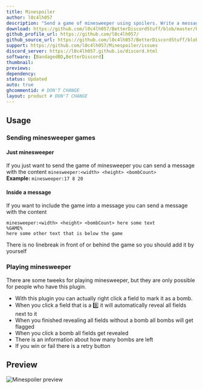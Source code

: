```yaml
---
title: Minespoiler
author: l0c4lh057
description: "Send a game of minesweeper using spoilers. Write a message in the format: 'minesweeper:width height bombCount'. You can also write 'minesweeper:width height bombCount and here some text, %GAME% will put the field in the text."
download: https://github.com/l0c4lh057/BetterDiscordStuff/blob/master/Plugins/Minespoiler/Minespoiler.plugin.js
github_profile_url: https://github.com/l0c4lh057/
github_source_url: https://github.com/l0c4lh057/BetterDiscordStuff/blob/master/Plugins/Minespoiler/Minespoiler.plugin.js
support: https://github.com/l0c4lh057/Minespoiler/issues
discord_server: https://l0c4lh057.github.io/discord.html
software: [BandagedBD,BetterDiscord]
thumbnail: 
previews:
dependency:
status: Updated
auto: true
ghcommentid: # DON'T CHANGE
layout: product # DON'T CHANGE
---
```

## Usage
### Sending minesweeper games
#### Just minesweeper
If you just want to send the game of minesweeper you can send a message with the content
`minesweeper:<width> <height> <bombCount>`<br>
**Example:** `minesweeper:17 8 20`

#### Inside a message
If you want to include the game into a message you can send a message with the content
```
minesweeper:<width> <height> <bombCount> here some text
%GAME%
here some other text that is below the game
```
There is no linebreak in front of or behind the game so you should add it by yourself

### Playing minesweeper
There are some tweeks for playing minesweeper, but they are only possible for people who have this plugin.<br>
* With this plugin you can actually right click a field to mark it as a bomb.
* When you click a field that is a :zero: it will automatically reveal all fields next to it
* When you finished revealing all fields without a bomb all bombs will get flagged
* When you click a bomb all fields get revealed
* There is an information about how many bombs are left
* If you win or fail there is a retry button

## Preview
![Minespoiler preview](https://l0c4lh057.github.io/BetterDiscord/Plugins/Minespoiler/minespoiler-preview.gif)

